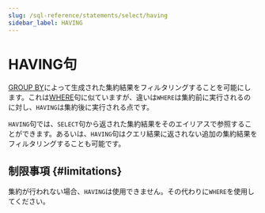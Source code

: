 ```yaml
---
slug: /sql-reference/statements/select/having
sidebar_label: HAVING
---
```


# HAVING句

[GROUP BY](../../../sql-reference/statements/select/group-by.md)によって生成された集約結果をフィルタリングすることを可能にします。これは[WHERE](../../../sql-reference/statements/select/where.md)句に似ていますが、違いは`WHERE`は集約前に実行されるのに対し、`HAVING`は集約後に実行される点です。

`HAVING`句では、`SELECT`句から返された集約結果をそのエイリアスで参照することができます。あるいは、`HAVING`句はクエリ結果に返されない追加の集約結果をフィルタリングすることも可能です。

## 制限事項 {#limitations}

集約が行われない場合、`HAVING`は使用できません。その代わりに`WHERE`を使用してください。
